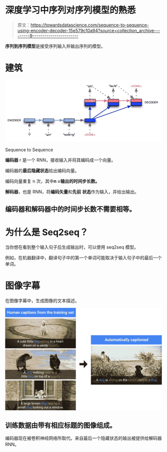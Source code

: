 # 深度学习中序列对序列模型的熟悉

> 原文：<https://towardsdatascience.com/sequence-to-sequence-using-encoder-decoder-15e579c10a94?source=collection_archive---------9----------------------->

**序列到序列模型**是接受序列输入并输出序列的模型。

# **建筑**

![](img/f8da36b368e705e4e44c844e2918fc8d.png)

Sequence to Sequence

**编码器** r 是一个 RNN，接收输入并将其编码成一个向量。

编码器的**最后隐藏状态**给出编码向量。

编码向量重复 n 次，其中**n =输出的时间步长数。**

**解码器**，也是 RNN，将**编码矢量**和**先前** **状态**作为输入，并给出输出。

## 编码器和解码器中的时间步长数不需要相等。

# **为什么是 Seq2seq？**

当你想在看到整个输入句子后生成输出时，可以使用 seq2seq 模型。

例如，在机器翻译中，翻译句子中的第一个单词可能取决于输入句子中的最后一个单词。

# **图像字幕**

在图像字幕中，生成图像的文本描述。

![](img/30262135cb07938484f7d62ff60700b9.png)

## **训练数据由带有相应标题的图像组成。**

编码器现在被卷积神经网络所取代。来自最后一个隐藏状态的输出被提供给解码器 RNN。